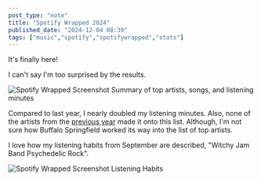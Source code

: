 ```yaml
---
post_type: "note" 
title: "Spotify Wrapped 2024"
published_date: "2024-12-04 08:39"
tags: ["music","spotify","spotifywrapped","stats"]
---
```


It's finally here! 

I can't say I'm too surprised by the results. 

![Spotify Wrapped Screenshot Summary of top artists, songs, and listening minutes](/assets/images/feed/spotify-wrapped-2024-0.png)

Compared to last year, I nearly doubled my listening minutes. Also, none of the artists from the [previous year](/feed/spotify-wrapped-2023) made it onto this list. Although, I'm not sure how Buffalo Springfield worked its way into the list of top artists. 

I love how my listening habits from September are described, "Witchy Jam Band Psychedelic Rock". 

![Spotify Wrapped Screenshot Listening Habits](/assets/images/feed/spotify-wrapped-2024-1.png)